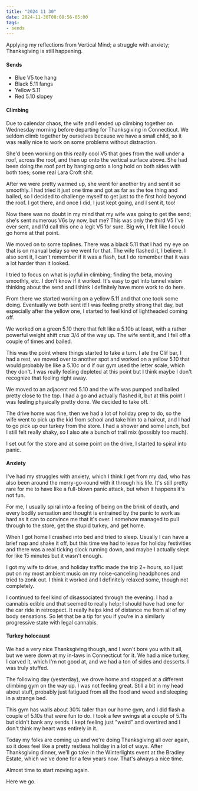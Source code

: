 ```yaml
---
title: "2024 11 30"
date: 2024-11-30T08:08:56-05:00
tags:
- sends
---
```


Applying my reflections from Vertical Mind; a struggle with anxiety;
Thanksgiving is still happening.<!--more-->

#### Sends

 - Blue V5 toe hang
 - Black 5.11 fangs
 - Yellow 5.11
 - Red 5.10 slopey

#### Climbing

Due to calendar chaos, the wife and I ended up climbing together on Wednesday
morning before departing for Thanksgiving in Connecticut. We seldom climb
together by ourselves because we have a small child, so it was really nice to
work on some problems without distraction.

She'd been working on this really cool V5 that goes from the wall under a roof,
across the roof, and then up onto the vertical surface above. She had been doing
the roof part by hanging onto a long hold on both sides with both toes; some
real Lara Croft shit.

After we were pretty warmed up, she went for another try and sent it so
smoothly. I had tried it just one time and got as far as the toe thing and
bailed, so I decided to challenge myself to get just to the first hold beyond
the roof. I got there, and once I did, I just kept going, and I sent it, too!

Now there was no doubt in my mind that my wife was going to get the send; she's
sent numerous V6s by now, but me? This was only the third V5 I've ever sent, and
I'd call this one a legit V5 for sure. Big win, I felt like I could go home at
that point.

We moved on to some toplines. There was a black 5.11 that I had my eye on that
is on manual belay so we went for that. The wife flashed it, I believe. I also
sent it, I can't remember if it was a flash, but I do remember that it was a lot
harder than it looked.

I tried to focus on what is joyful in climbing; finding the beta, moving
smoothly, etc. I don't know if it worked. It's easy to get into tunnel vision
thinking about the send and I think I definitely have more work to do here.

From there we started working on a yellow 5.11 and that one took some doing.
Eventually we both sent it! I was feeling pretty strong that day, but especially
after the yellow one, I started to feel kind of lightheaded coming off.

We worked on a green 5.10 there that felt like a 5.10b at least, with a rather
powerful weight shift crux 3/4 of the way up. The wife sent it, and I fell off a
couple of times and bailed.

This was the point where things started to take a turn. I ate the Clif bar, I
had a rest, we moved over to another spot and worked on a yellow 5.10 that would
probably be like a 5.10c or d if our gym used the letter scale, which they
don't. I was really feeling depleted at this point but I think maybe I don't
recognize that feeling right away.

We moved to an adjacent red 5.10 and the wife was pumped and bailed pretty close
to the top. I had a go and actually flashed it, but at this point I was feeling
physically pretty done. We decided to take off.

The drive home was fine, then we had a lot of holiday prep to do, so the wife
went to pick up the kid from school and take him to a haircut, and I had to go
pick up our turkey from the store. I had a shower and some lunch, but I still
felt really shaky, so I also ate a bunch of trail mix (possibly too much).

I set out for the store and at some point on the drive, I started to spiral into panic.

#### Anxiety

I've had my struggles with anxiety, which I think I get from my dad, who has
also been around the merry-go-round with it through his life. It's still pretty
rare for me to have like a full-blown panic attack, but when it happens it's not
fun.

For me, I usually spiral into a feeling of being on the brink of death, and
every bodily sensation and thought is entrained by the panic to work as hard as
it can to convince me that it's over. I somehow managed to pull through to the
store, get the stupid turkey, and get home.

When I got home I crashed into bed and tried to sleep. Usually I can have a
brief nap and shake it off, but this time we had to leave for holiday
festivities and there was a real ticking clock running down, and maybe I
actually slept for like 15 minutes but it wasn't enough.

I got my wife to drive, and holiday traffic made the trip 2+ hours, so I just
put on my most ambient music on my noise-canceling headphones and tried to zonk
out. I think it worked and I definitely relaxed some, though not completely.

I continued to feel kind of disassociated through the evening. I had a cannabis
edible and that seemed to really help; I should have had one for the car ride in
retrospect. It really helps kind of distance me from all of my body sensations.
So let that be a tip for you if you're in a similarly progressive state with
legal cannabis.

#### Turkey holocaust

We had a very nice Thanksgiving though, and I won't bore you with it all, but we
were down at my in-laws in Connecticut for it. We had a nice turkey, I carved
it, which I'm not good at, and we had a ton of sides and desserts. I was truly
stuffed.

The following day (yesterday), we drove home and stopped at a different climbing
gym on the way up. I was not feeling great. Still a bit in my head about stuff,
probably just fatigued from all the food and weed and sleeping in a strange bed.

This gym has walls about 30% taller than our home gym, and I did flash a couple
of 5.10s that were fun to do. I took a few swings at a couple of 5.11s but
didn't bank any sends. I kept feeling just "weird" and overtired and I don't
think my heart was entirely in it.

Today my folks are coming up and we're doing Thanksgiving all over again, so it
does feel like a pretty restless holiday in a lot of ways. After Thanksgiving
dinner, we'll go take in the Winterlights event at the Bradley Estate, which
we've done for a few years now. That's always a nice time.

Almost time to start moving again.

Here we go.
